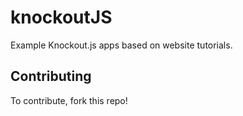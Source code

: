 # knockoutJS

Example Knockout.js apps based on website tutorials.

## Contributing

To contribute, fork this repo!
